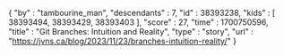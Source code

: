 {
  "by" : "tambourine_man",
  "descendants" : 7,
  "id" : 38393238,
  "kids" : [ 38393494, 38393429, 38393403 ],
  "score" : 27,
  "time" : 1700750596,
  "title" : "Git Branches: Intuition and Reality",
  "type" : "story",
  "url" : "https://jvns.ca/blog/2023/11/23/branches-intuition-reality/"
}
